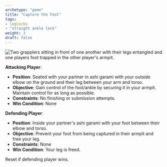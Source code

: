 ```yaml
---
archetype: "game"
title: "Capture the Foot"
tags: 
- leglocks
- "straight ankle lock"
weight: 3
draft: false
---
```

![Two grapplers sitting in front of one another with their legs entangled and one players foot trapped in the other player's armpit.](/images/ashi_garami_loose_ankle.png?lightbox=True)

**Attacking Player**:
  * **Position**: Seated with your partner in ashi garami with your outside elbow on the ground and their leg between your arm and torso.
  * **Objective**: Gain control of the foot/ankle by securing it in your armpit. Maintain control for as long as possible.
  * **Constraints**: No finishing or submission attempts.
  * **Win Condition**: None

**Defending Player**:
  * **Position**: Inside your partner's ashi garami with your foot between their elbow and torso.
  * **Objective**: Prevent your foot from being captured in their armpit and free your leg.
  * **Constraints**: None
  * **Win Condition**: Your leg is freed.

  Reset if defending player wins.
